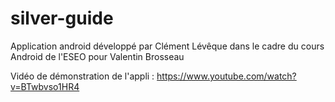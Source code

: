 # silver-guide
Application android développé par Clément Lévêque dans le cadre du cours Android de l'ESEO pour Valentin Brosseau

Vidéo de démonstration de l'appli : https://www.youtube.com/watch?v=BTwbvso1HR4
